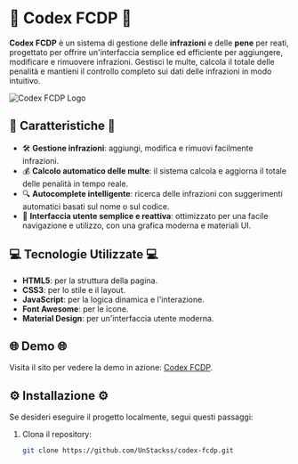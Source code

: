 # 🚨 **Codex FCDP** 🚨

**Codex FCDP** è un sistema di gestione delle **infrazioni** e delle **pene** per reati, progettato per offrire un'interfaccia semplice ed efficiente per aggiungere, modificare e rimuovere infrazioni. Gestisci le multe, calcola il totale delle penalità e mantieni il controllo completo sui dati delle infrazioni in modo intuitivo.

![Codex FCDP Logo](https://i.imgur.com/DJtVQIW.png)

## 🌟 Caratteristiche 🌟

- 🛠 **Gestione infrazioni**: aggiungi, modifica e rimuovi facilmente infrazioni.
- 💰 **Calcolo automatico delle multe**: il sistema calcola e aggiorna il totale delle penalità in tempo reale.
- 🔍 **Autocomplete intelligente**: ricerca delle infrazioni con suggerimenti automatici basati sul nome o sul codice.
- 📱 **Interfaccia utente semplice e reattiva**: ottimizzato per una facile navigazione e utilizzo, con una grafica moderna e materiali UI.

## 💻 Tecnologie Utilizzate 💻

- **HTML5**: per la struttura della pagina.
- **CSS3**: per lo stile e il layout.
- **JavaScript**: per la logica dinamica e l'interazione.
- **Font Awesome**: per le icone.
- **Material Design**: per un'interfaccia utente moderna.

## 🌐 Demo 🌐

Visita il sito per vedere la demo in azione: [Codex FCDP](https://codex.unstackss.dev/).

## ⚙️ Installazione ⚙️

Se desideri eseguire il progetto localmente, segui questi passaggi:

1. Clona il repository:

   ```bash
   git clone https://github.com/UnStackss/codex-fcdp.git
